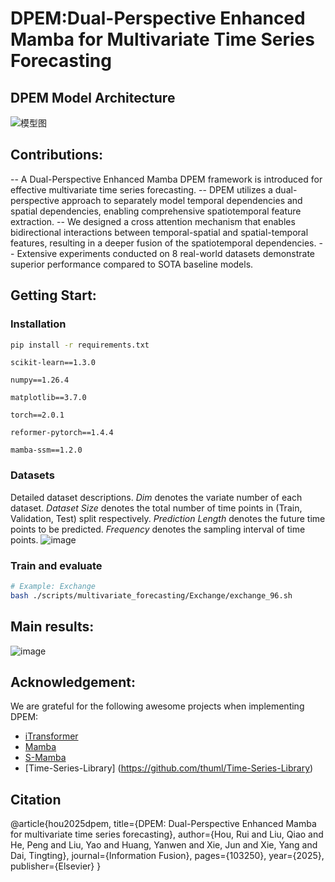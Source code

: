 # DPEM:Dual-Perspective Enhanced Mamba for Multivariate Time Series Forecasting
## DPEM Model Architecture
![模型图](https://github.com/user-attachments/assets/4ea7d8f0-306e-4cbd-8241-de278e360a08)
## Contributions:

-- A Dual-Perspective Enhanced Mamba DPEM framework is introduced for effective multivariate time series forecasting.
-- DPEM utilizes a dual-perspective approach to separately model temporal dependencies and spatial dependencies, enabling comprehensive spatiotemporal feature extraction.
-- We designed a cross attention mechanism that enables bidirectional interactions between temporal-spatial and spatial-temporal features, resulting in a deeper fusion of the spatiotemporal dependencies.
-- Extensive experiments conducted on 8 real-world datasets demonstrate superior performance compared to SOTA baseline models.

## Getting Start:
### Installation
```bash
pip install -r requirements.txt
```

```
scikit-learn==1.3.0

numpy==1.26.4

matplotlib==3.7.0

torch==2.0.1

reformer-pytorch==1.4.4

mamba-ssm==1.2.0
```
### Datasets
Detailed dataset descriptions. $Dim$ denotes the variate number of each dataset. $Dataset$ $Size$ denotes the total number of time points in (Train, Validation, Test) split respectively. $Prediction$ $Length$ denotes the future time points to be predicted. $Frequency$ denotes the sampling interval of time points.
![image](https://github.com/user-attachments/assets/d4134d1b-d261-43f2-8fba-782bc4de4a4e)

### Train and evaluate

```bash
# Example: Exchange
bash ./scripts/multivariate_forecasting/Exchange/exchange_96.sh
```
## Main results:
![image](https://github.com/user-attachments/assets/db34dc6e-6252-4045-99e0-2bc8130a2274)

## Acknowledgement:

We are grateful for the following awesome projects when implementing DPEM:

- [iTransformer](https://github.com/thuml/iTransformer)
- [Mamba](https://github.com/state-spaces/mamba)
- [S-Mamba](https://github.com/wzhwzhwzh0921/S-D-Mamba)
- [Time-Series-Library] (https://github.com/thuml/Time-Series-Library)

## Citation  
@article{hou2025dpem,
  title={DPEM: Dual-Perspective Enhanced Mamba for multivariate time series forecasting},
  author={Hou, Rui and Liu, Qiao and He, Peng and Liu, Yao and Huang, Yanwen and Xie, Jun and Xie, Yang and Dai, Tingting},
  journal={Information Fusion},
  pages={103250},
  year={2025},
  publisher={Elsevier}
}
